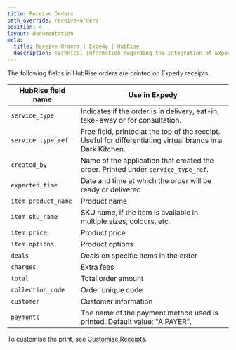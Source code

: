 ```yaml
---
title: Receive Orders
path_override: receive-orders
position: 4
layout: documentation
meta:
  title: Receive Orders | Expedy | HubRise
  description: Technical information regarding the integration of Expedy with HubRise. Easily connect your apps to HubRise and synchronise your data.
---
```


The following fields in HubRise orders are printed on Expedy receipts.

| HubRise field name  | Use in Expedy                                                                                                                               |
| ------------------- | ------------------------------------------------------------------------------------------------------------------------------------------- |
| `service_type`      | Indicates if the order is in delivery, eat-in, take-away or for consultation.                                               |
| `service_type_ref`  | Free field, printed at the top of the receipt. Useful for differentiating virtual brands in a Dark Kitchen. |
| `created_by`        | Name of the application that created the order. Printed under `service_type_ref`.                           |
| `expected_time`     | Date and time at which the order will be ready or delivered                                                                                 |
| `item.product_name` | Product name                                                                                                                                |
| `item.sku_name`     | SKU name, if the item is available in multiple sizes, colours, etc.                                                         |
| `item.price`        | Product price                                                                                                                               |
| `item.options`      | Product options                                                                                                                             |
| `deals`             | Deals on specific items in the order                                                                                                        |
| `charges`           | Extra fees                                                                                                                                  |
| `total`             | Total order amount                                                                                                                          |
| `collection_code`   | Order unique code                                                                                                                           |
| `customer`          | Customer information                                                                                                                        |
| `payments`          | The name of the payment method used is printed. Default value: "A PAYER".                   |

To customise the print, see [Customise Receipts](/apps/expedy/configuration#customise-receipts).
